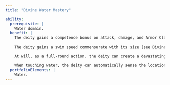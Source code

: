 ```yaml
---
title: "Divine Water Mastery"

ability:
  prerequisite: |
    Water domain.
  benefit: |
    The deity gains a competence bonus on attack, damage, and Armor Class equal to its divine rank if both the deity and its foe are touching the same body of water.

    The deity gains a swim speed commensurate with its size (see Divine Characteristics).

    At will, as a full-round action, the deity can create a devastating tidal wave of water. On land, the wave has effects similar to a flash flood: Creatures caught in the water must make a Fortitude save (DC 15). Large or smaller creatures that fail the save are swept away, taking 1d6 points of subdual damage per round (1d3 points on a successful _swim_ check against DC 20). Huge creatures that fail are knocked down, while Gargantuan and Colossal creatures are checked. The wave destroys all wooden buildings and 25% of the stone buildings it comes into contact with. At sea, the tidal wave capsizes ships and crushes them to splinters. The wave affects a number of miles of coastland up to the deity's divine rank.

    When touching water, the deity can automatically sense the location of anything within 10 feet per divine rank that is in contact with the same body of water.
  portfolioElements: |
    Water.
---
```

